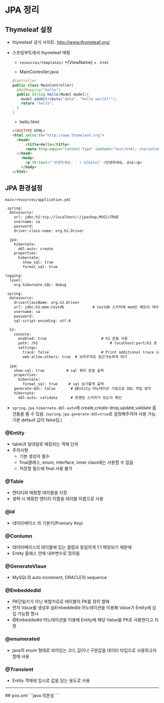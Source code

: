 # JPA 정리

## Thymeleaf 설정

* thymeleaf 공식 사이트: http://www.thymeleaf.org/
* 스프링부트에서 thymeleaf 매핑
  * `resources/templates/` +{ViewName} + `.html`
  
  * MainController.java
  ```java
  @Controller
  public class MainController{
    @GetMapping("hello")
    public String hello(Model model){
      model.addAttribute("data", "hello world!!");
      return "hello";
    }
  }
  ```
  
  * hello.html
  ```html
  <!DOCTYPE HTML>
  <html xmlns:th="http://www.thymeleaf.org">
    <head>
        <title>Hello</title>
        <meta http-equiv="Content-Type" content="text/html; charset=UTF-8" />
    </head>
      <body>
        <p th:text="'안녕하세요. ' + ${data}" >안녕하세요. 손님</p>
      </body>
  </html>
  ```

## JPA 환경설정

`main/resources/application.yml`
```xml
 spring:
  datasource:
    url: jdbc:h2:tcp://localhost/~/jpashop;MVCC=TRUE
    username: sa
    password:
    driver-class-name: org.h2.Driver

  jpa:
    hibernate:
      ddl-auto: create
    properties:
      hibernate:
        show_sql: true
        format_sql: true

logging:
  level:
    org.hibernate.SQL: debug
 ```

```xml
 spring:
  datasource:
    driverClassName: org.h2.Driver
    url: jdbc:h2:mem:testdb				# testdb 스키마에 mem인 메모리 데이터 베이스로 동작
    username: sa
    password:
    sql-script-encoding: utf-8

  h2:
    console:
      enabled: true							# h2 콘솔 사용
      path: /h2									# localhost:port/h2 로 접근 가능
      settings:
        trace: false						# Print additional trace information 
        web-allow-others: true	# 브라우저로 접근가능하게 하기
      
  jpa:
    show-sql: true          # sql 쿼리 콘솔 출력
    properties:
      hibernate:
        format_sql: true     # sql 보기좋게 출력 
    generate-ddl: false       # @Entity 어노테이션 기준으로 DDL 작업 방지
    hibernate:
      ddl-auto: validate      # 변경된 스키마가 있는지 확인
```
* `spring.jpa.hibernate.ddl-auto`에 create,create-drop,update,validate 옵션들을 줄 수 있음. (`spring.jpa.generate-ddl=true`로 설정해주어야 사용 가능. 기본 default 값이 false임.)
### @Entity
  - table과 일대일로 매칭되는 객체 단위
  - 주의사항
    - 기본 생성자 필수
    - final클래스, enum, interface, inner class에는 사용할 수 없음
    - 저장할 필드에 final 사용 불가
### @Table
  - 엔티티와 매핑할 테이블을 지정
  - 생략 시 매핑한 엔티티 이름을 테이블 이름으로 사용

### @id
  - 데이타베이스 의 기본키(Premary Key)
### @Conlumn
  - 데이터베이스의 테이블에 있는 컬럼과 동일하게 1:1 매칭되기 때문에
  - Entity 클래스 안에 내부변수로 정의됨
### @GenerateVlaue
  - MySQL의 auto increment, ORACLE의 sequence
### @EmbeddedId
  - PK단일키가 아닌 복합키로로 테이블의 PK를 정의 할때 
  - 먼저 Value를 생성후 @EmbeddedId 어노테이션을 이용해 Value가 Entity에 삽입 가능함 명시
  - @EmbeddedId 어노테이션을 이용해 Entity에 해당 Value를 PK로 사용한다고 지정
### @enumerated
  - java의 enum 형태로 되어있는 코드 값이나 구분값을 데이타 타입으로 사용하고자 할때 사용
### @Transient
  - Entity 객체에 임시로 값을 담는 용도로 사용

<hr>
## pox.xml
```java
의존성
```
